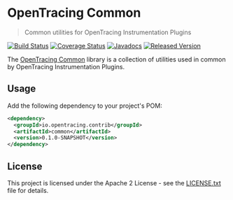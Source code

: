 # OpenTracing Common

> Common utilities for OpenTracing Instrumentation Plugins

[![Build Status](https://travis-ci.org/safris/java-common.svg?branch=master)](https://travis-ci.org/safris/java-common)
[![Coverage Status](https://coveralls.io/repos/github/safris/java-common/badge.svg?branch=master)](https://coveralls.io/github/safris/java-common?branch=master)
[![Javadocs](https://www.javadoc.io/badge/io.opentracing.contrib/common.svg)](https://www.javadoc.io/doc/io.opentracing.contrib/common)
[![Released Version](https://img.shields.io/maven-central/v/io.opentracing.contrib/common.svg)](https://mvnrepository.com/artifact/io.opentracing.contrib/common)

The <ins>OpenTracing Common</ins> library is a collection of utilities used in common by OpenTracing Instrumentation Plugins.

## Usage

Add the following dependency to your project's POM:

```xml
<dependency>
  <groupId>io.opentracing.contrib</groupId>
  <artifactId>common</artifactId>
  <version>0.1.0-SNAPSHOT</version>
</dependency>
```

## License

This project is licensed under the Apache 2 License - see the [LICENSE.txt](LICENSE.txt) file for details.